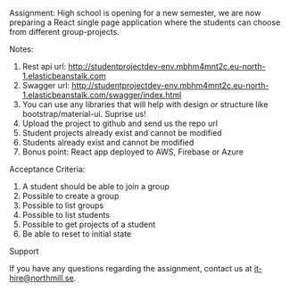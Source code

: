 Assignment:
High school is opening for a new semester, we are now preparing a React single page application where the students can choose from different group-projects.

Notes:
1. Rest api url: http://studentprojectdev-env.mbhm4mnt2c.eu-north-1.elasticbeanstalk.com
2. Swagger url: http://studentprojectdev-env.mbhm4mnt2c.eu-north-1.elasticbeanstalk.com/swagger/index.html
3. You can use any libraries that will help with design or structure like bootstrap/material-ui. Suprise us!
4. Upload the project to github and send us the repo url
5. Student projects already exist and cannot be modified
6. Students already exist and cannot be modified
7. Bonus point: React app deployed to AWS, Firebase or Azure

Acceptance Criteria: 
1. A student should be able to join a group
2. Possible to create a group
3. Possible to list groups
4. Possible to list students
5. Possible to get projects of a student
6. Be able to reset to initial state


Support

If you have any questions regarding the assignment, contact us at it-hire@northmill.se.